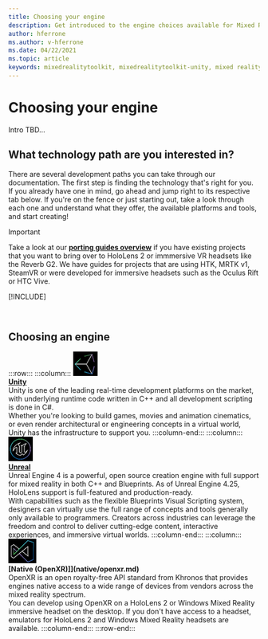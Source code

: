 ```yaml
---
title: Choosing your engine
description: Get introduced to the engine choices available for Mixed Reality development for HoloLens and VR. 
author: hferrone
ms.author: v-hferrone
ms.date: 04/22/2021
ms.topic: article
keywords: mixedrealitytoolkit, mixedrealitytoolkit-unity, mixed reality headset, windows mixed reality headset, virtual reality headset, unity
---
```


# Choosing your engine

Intro TBD...

## What technology path are you interested in?

There are several development paths you can take through our documentation. The first step is finding the technology that's right for you. If you already have one in mind, go ahead and jump right to its respective tab below. If you're on the fence or just starting out, take a look through each one and understand what they offer, the available platforms and tools, and start creating!

> [!IMPORTANT]
> Take a look at our **[porting guides overview](porting-apps/porting-overview.md)** if you have existing projects that you want to bring over to HoloLens 2 or immmersive VR headsets like the Reverb G2. We have guides for projects that are using HTK, MRTK v1, SteamVR or were developed for immersive headsets such as the Oculus Rift or HTC Vive.

[!INCLUDE[](includes/tech-path-overview.md)]

<br>

## Choosing an engine

:::row:::
    :::column:::
       [![Unity icon](images/icon-unity.png)](unity/choosing-unity-version.md)<br>
        **[Unity](unity/choosing-unity-version.md)**<br>
        Unity is one of the leading real-time development platforms on the market, with underlying runtime code written in C++ and all development scripting is done in C#. <br>Whether you're looking to build games, movies and animation cinematics, or even render architectural or engineering concepts in a virtual world, Unity has the infrastructure to support you.
    :::column-end:::
    :::column:::
        [![Unreal icon](images/icon-unreal.png)](../design.md)<br>
         **[Unreal](../design.md)**<br>
        Unreal Engine 4 is a powerful, open source creation engine with full support for mixed reality in both C++ and Blueprints. As of Unreal Engine 4.25, HoloLens support is full-featured and production-ready. <br>With capabilities such as the flexible Blueprints Visual Scripting system, designers can virtually use the full range of concepts and tools generally only available to programmers. Creators across industries can leverage the freedom and control to deliver cutting-edge content, interactive experiences, and immersive virtual worlds.
    :::column-end:::
    :::column:::
        [![Native (OpenXR)](images/icon-native.png)](native/openxr.md)<br>
         **[Native (OpenXR)]](native/openxr.md)**<br>
        OpenXR is an open royalty-free API standard from Khronos that provides engines native access to a wide range of devices from vendors across the mixed reality spectrum. <br>You can develop using OpenXR on a HoloLens 2 or Windows Mixed Reality immersive headset on the desktop. If you don't have access to a headset, emulators for HoloLens 2 and Windows Mixed Reality headsets are available.
    :::column-end:::
:::row-end:::